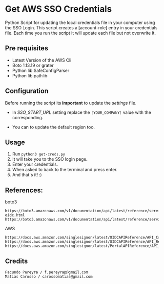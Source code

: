 # Get AWS SSO Credentials 

Python Script for updating the local credentials file in your computer using the SSO Login. This script creates a [account-role] entry in your credentials file. 
Each time you run the script it will update each file but not overwrite it. 

## Pre requisites

* Latest Version of the AWS Cli
* Boto 1.13.19 or grater
* Python lib SafeConfigParser
* Python lib pathlib

## Configuration

Before running the script its **important** to update the _settings_ file.

* In _SSO_START_URL_ setting replace the `[YOUR_COMPANY]` value with the corresponding.

* You can to update the default region too.

## Usage

1. Run `python3 get-creds.py`
2. It will take you to the SSO login page. 
3. Enter your credentials.
4. When asked to back to the terminal and press enter. 
5. And that's it! :) 

## References: 

boto3 

    https://boto3.amazonaws.com/v1/documentation/api/latest/reference/services/sso-oidc.html
    https://boto3.amazonaws.com/v1/documentation/api/latest/reference/services/sso.html
AWS

    https://docs.aws.amazon.com/singlesignon/latest/OIDCAPIReference/API_CreateToken.html
    https://docs.aws.amazon.com/singlesignon/latest/OIDCAPIReference/API_RegisterClient.html
    https://docs.aws.amazon.com/singlesignon/latest/PortalAPIReference/API_GetRoleCredentials.html

## Credits

    Facundo Pereyra / f.pereyrap@gmail.com
    Matias Carosso / carossomatias@gmail.com
